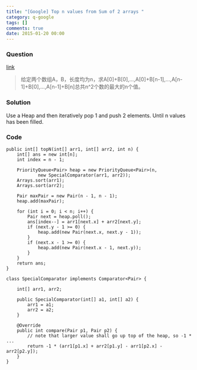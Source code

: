 ```yaml
---
title: "[Google] Top n values from Sum of 2 arrays "
category: q-google
tags: []
comments: true
date: 2015-01-20 00:00
---
```



### Question 

[link](http://www.careercup.com/question?id=3213705)

> 给定两个数组A，B，长度均为n，求A[0]+B[0],…,A[0]+B[n-1],…,A[n-1]+B[0],…,A[n-1]+B[n]总共n^2个数的最大的n个值。

### Solution

Use a Heap and then iteratively pop 1 and push 2 elements. Until n values has been filled. 

### Code

	public int[] topN(int[] arr1, int[] arr2, int n) {
		int[] ans = new int[n];
		int index = n - 1;

		PriorityQueue<Pair> heap = new PriorityQueue<Pair>(n,
				new SpecialComparator(arr1, arr2));
		Arrays.sort(arr1);
		Arrays.sort(arr2);

		Pair maxPair = new Pair(n - 1, n - 1);
		heap.add(maxPair);

		for (int i = 0; i < n; i++) {
			Pair next = heap.poll();
			ans[index--] = arr1[next.x] + arr2[next.y];
			if (next.y - 1 >= 0) {
				heap.add(new Pair(next.x, next.y - 1));
			}
			if (next.x - 1 >= 0) {
				heap.add(new Pair(next.x - 1, next.y));
			}
		}
		return ans;
	}

	class SpecialComparator implements Comparator<Pair> {

		int[] arr1, arr2;

		public SpecialComparator(int[] a1, int[] a2) {
			arr1 = a1;
			arr2 = a2;
		}

		@Override
		public int compare(Pair p1, Pair p2) {
			// note that larger value shall go up top of the heap, so -1 * ...
			return -1 * (arr1[p1.x] + arr2[p1.y] - arr1[p2.x] - arr2[p2.y]);
		}
	}
